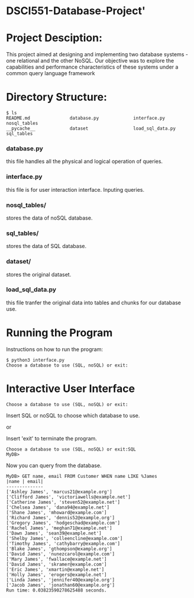 # DSCI551-Database-Project'

# Project Desciption:
This  project aimed at designing and implementing two database systems - one relational and the other NoSQL. Our objective was to explore the capabilities and performance characteristics of these systems under a common query language framework

# Directory Structure:
```
$ ls
README.md               database.py             interface.py            nosql_tables
__pycache__             dataset                 load_sql_data.py        sql_tables
```
### database.py
this file handles all the physical and logical operation of queries.

### interface.py
this file is for user interaction interface. Inputing queries.

### nosql_tables/
stores the data of noSQL database.

### sql_tables/
stores the data of SQL database.

### dataset/
stores the original dataset.

### load_sql_data.py
this file tranfer the original data into tables and chunks for our database use.


# Running the Program
Instructions on how to run the program:
```
$ python3 interface.py
Choose a database to use (SQL, noSQL) or exit:
```

# Interactive User Interface
```
Choose a database to use (SQL, noSQL) or exit:
```
Insert SQL or noSQL to choose which database to use.

or 

Insert 'exit' to terminate the program.

```
Choose a database to use (SQL, noSQL) or exit:SQL
MyDB> 
```
Now you can query from the database.

```
MyDB> GET name, email FROM Customer WHEN name LIKE %James
|name | email|
--------------
['Ashley James', 'marcus21@example.org']
['Clifford James', 'victoriawells@example.net']
['Catherine James', 'steven52@example.net']
['Chelsea James', 'dana94@example.net']
['Shane James', 'mhoward@example.com']
['Richard James', 'dennis52@example.org']
['Gregory James', 'hodgeschad@example.com']
['Rachel James', 'meghan71@example.net']
['Dawn James', 'sean39@example.net']
['Shelby James', 'colleencline@example.com']
['Timothy James', 'cathybarry@example.com']
['Blake James', 'gthompson@example.org']
['David James', 'nunezcarol@example.com']
['Mary James', 'fwallace@example.net']
['David James', 'skramer@example.com']
['Eric James', 'xmartin@example.net']
['Holly James', 'erogers@example.net']
['Linda James', 'jennifer40@example.org']
['Jacob James', 'jonathan60@example.org']
Run time: 0.03823590278625488 seconds.
```
